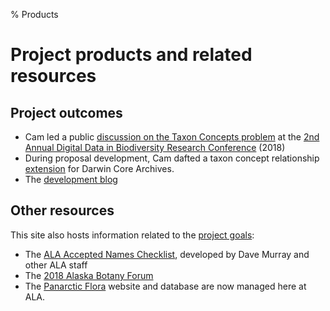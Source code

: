 % Products

# Project products and related resources

## Project outcomes

 * Cam led a public [discussion on the Taxon Concepts problem](https://www.idigbio.org/wiki/index.php/Taxon_concept_discussion) at the [2nd Annual Digital Data in Biodiversity Research Conference](https://www.idigbio.org/content/second-annual-digital-data-biodiversity-research-conference-emerging-innovations) (2018)
 * During proposal development, Cam dafted a taxon concept relationship [extension](http://rs.gbif.org/sandbox/extension/tcrel.xml) for Darwin Core Archives.
 * The [development blog](blog.html)

## Other resources

This site also hosts information related to the [project goals](project.html):

 * The [ALA Accepted Names Checklist](ALA_checklist.html), developed
   by Dave Murray and other ALA staff
 * The [2018 Alaska Botany Forum](akbf2018.html)
 * The [Panarctic Flora](http://panarcticflora.org/) website and
   database are now managed here at ALA.
